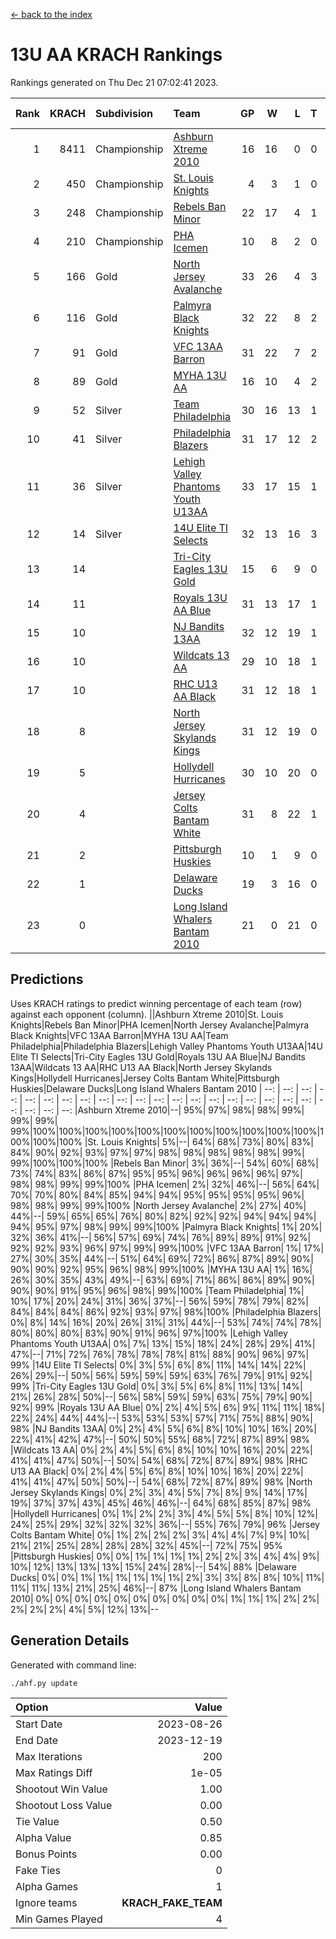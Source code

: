 [<- back to the index](readme.md)
# 13U AA KRACH Rankings
Rankings generated on Thu Dec 21 07:02:41 2023.

Rank|KRACH|Subdivision|Team|GP|W|L|T|OTW|OTL|SoS|Exp Wins|Win Diff
---:|---:|:---|:---|---:|---:|---:|---:|---:|---:|---:|---:|---:
1|8411|Championship|[Ashburn Xtreme 2010](https://gamesheetstats.com/seasons/3659/teams/140527/schedule)|16|16|0|0|0|0|95|16.8|-0.0
2|450|Championship|[St. Louis Knights](https://gamesheetstats.com/seasons/3659/teams/143323/schedule)|4|3|1|0|0|0|1703|3.8|-0.0
3|248|Championship|[Rebels Ban Minor](https://gamesheetstats.com/seasons/3659/teams/140539/schedule)|22|17|4|1|0|0|774|18.4|0.0
4|210|Championship|[PHA Icemen](https://gamesheetstats.com/seasons/3659/teams/143321/schedule)|10|8|2|0|2|0|68|8.9|0.0
5|166|Gold|[North Jersey Avalanche](https://gamesheetstats.com/seasons/3659/teams/140535/schedule)|33|26|4|3|0|0|287|28.4|0.0
6|116|Gold|[Palmyra Black Knights](https://gamesheetstats.com/seasons/3659/teams/140537/schedule)|32|22|8|2|3|0|557|23.9|0.0
7|91|Gold|[VFC 13AA Barron](https://gamesheetstats.com/seasons/3659/teams/140544/schedule)|31|22|7|2|2|2|49|23.9|0.0
8|89|Gold|[MYHA 13U AA](https://gamesheetstats.com/seasons/3659/teams/140533/schedule)|16|10|4|2|1|0|65|11.9|0.0
9|52|Silver|[Team Philadelphia](https://gamesheetstats.com/seasons/3659/teams/140542/schedule)|30|16|13|1|0|1|601|17.4|0.0
10|41|Silver|[Philadelphia Blazers](https://gamesheetstats.com/seasons/3659/teams/140538/schedule)|31|17|12|2|3|2|572|18.9|0.0
11|36|Silver|[Lehigh Valley Phantoms Youth U13AA](https://gamesheetstats.com/seasons/3659/teams/140531/schedule)|33|17|15|1|0|3|303|18.4|0.0
12|14|Silver|[14U Elite TI Selects](https://gamesheetstats.com/seasons/3659/teams/140526/schedule)|32|13|16|3|1|1|546|15.4|0.0
13|14||[Tri-City Eagles 13U Gold](https://gamesheetstats.com/seasons/3659/teams/140543/schedule)|15|6|9|0|1|2|51|6.9|0.0
14|11||[Royals 13U AA Blue](https://gamesheetstats.com/seasons/3659/teams/140541/schedule)|31|13|17|1|0|1|46|14.4|0.0
15|10||[NJ Bandits 13AA](https://gamesheetstats.com/seasons/3659/teams/140534/schedule)|32|12|19|1|2|4|311|13.4|0.0
16|10||[Wildcats 13 AA](https://gamesheetstats.com/seasons/3659/teams/140545/schedule)|29|10|18|1|0|0|52|11.4|0.0
17|10||[RHC U13 AA Black](https://gamesheetstats.com/seasons/3659/teams/140540/schedule)|31|12|18|1|1|0|47|13.4|0.0
18|8||[North Jersey Skylands Kings](https://gamesheetstats.com/seasons/3659/teams/140536/schedule)|31|12|19|0|3|1|52|12.9|0.0
19|5||[Hollydell Hurricanes](https://gamesheetstats.com/seasons/3659/teams/140529/schedule)|30|10|20|0|2|0|310|10.9|0.0
20|4||[Jersey Colts Bantam White](https://gamesheetstats.com/seasons/3659/teams/140530/schedule)|31|8|22|1|0|2|46|9.4|0.0
21|2||[Pittsburgh Huskies](https://gamesheetstats.com/seasons/3659/teams/149413/schedule)|10|1|9|0|0|1|846|1.9|0.0
22|1||[Delaware Ducks](https://gamesheetstats.com/seasons/3659/teams/140528/schedule)|19|3|16|0|0|1|29|3.9|0.0
23|0||[Long Island Whalers Bantam 2010](https://gamesheetstats.com/seasons/3659/teams/140532/schedule)|21|0|21|0|0|0|41|0.9|0.0

## Predictions
Uses KRACH ratings to predict winning percentage of each team (row) against each opponent (column).
||Ashburn Xtreme 2010|St. Louis Knights|Rebels Ban Minor|PHA Icemen|North Jersey Avalanche|Palmyra Black Knights|VFC 13AA Barron|MYHA 13U AA|Team Philadelphia|Philadelphia Blazers|Lehigh Valley Phantoms Youth U13AA|14U Elite TI Selects|Tri-City Eagles 13U Gold|Royals 13U AA Blue|NJ Bandits 13AA|Wildcats 13 AA|RHC U13 AA Black|North Jersey Skylands Kings|Hollydell Hurricanes|Jersey Colts Bantam White|Pittsburgh Huskies|Delaware Ducks|Long Island Whalers Bantam 2010
| --: | --: | --: | --: | --: | --: | --: | --: | --: | --: | --: | --: | --: | --: | --: | --: | --: | --: | --: | --: | --: | --: | --: | --: 
|Ashburn Xtreme 2010|--| 95%| 97%| 98%| 98%| 99%| 99%| 99%| 99%|100%|100%|100%|100%|100%|100%|100%|100%|100%|100%|100%|100%|100%|100%
|St. Louis Knights|  5%|--| 64%| 68%| 73%| 80%| 83%| 84%| 90%| 92%| 93%| 97%| 97%| 98%| 98%| 98%| 98%| 98%| 99%| 99%|100%|100%|100%
|Rebels Ban Minor|  3%| 36%|--| 54%| 60%| 68%| 73%| 74%| 83%| 86%| 87%| 95%| 95%| 96%| 96%| 96%| 96%| 97%| 98%| 98%| 99%| 99%|100%
|PHA Icemen|  2%| 32%| 46%|--| 56%| 64%| 70%| 70%| 80%| 84%| 85%| 94%| 94%| 95%| 95%| 95%| 95%| 96%| 98%| 98%| 99%| 99%|100%
|North Jersey Avalanche|  2%| 27%| 40%| 44%|--| 59%| 65%| 65%| 76%| 80%| 82%| 92%| 92%| 94%| 94%| 94%| 94%| 95%| 97%| 98%| 99%| 99%|100%
|Palmyra Black Knights|  1%| 20%| 32%| 36%| 41%|--| 56%| 57%| 69%| 74%| 76%| 89%| 89%| 91%| 92%| 92%| 92%| 93%| 96%| 97%| 99%| 99%|100%
|VFC 13AA Barron|  1%| 17%| 27%| 30%| 35%| 44%|--| 51%| 64%| 69%| 72%| 86%| 87%| 89%| 90%| 90%| 90%| 92%| 95%| 96%| 98%| 99%|100%
|MYHA 13U AA|  1%| 16%| 26%| 30%| 35%| 43%| 49%|--| 63%| 69%| 71%| 86%| 86%| 89%| 90%| 90%| 90%| 91%| 95%| 96%| 98%| 99%|100%
|Team Philadelphia|  1%| 10%| 17%| 20%| 24%| 31%| 36%| 37%|--| 56%| 59%| 78%| 79%| 82%| 84%| 84%| 84%| 86%| 92%| 93%| 97%| 98%|100%
|Philadelphia Blazers|  0%|  8%| 14%| 16%| 20%| 26%| 31%| 31%| 44%|--| 53%| 74%| 74%| 78%| 80%| 80%| 80%| 83%| 90%| 91%| 96%| 97%|100%
|Lehigh Valley Phantoms Youth U13AA|  0%|  7%| 13%| 15%| 18%| 24%| 28%| 29%| 41%| 47%|--| 71%| 72%| 76%| 78%| 78%| 78%| 81%| 88%| 90%| 96%| 97%| 99%
|14U Elite TI Selects|  0%|  3%|  5%|  6%|  8%| 11%| 14%| 14%| 22%| 26%| 29%|--| 50%| 56%| 59%| 59%| 59%| 63%| 76%| 79%| 91%| 92%| 99%
|Tri-City Eagles 13U Gold|  0%|  3%|  5%|  6%|  8%| 11%| 13%| 14%| 21%| 26%| 28%| 50%|--| 56%| 58%| 59%| 59%| 63%| 75%| 79%| 90%| 92%| 99%
|Royals 13U AA Blue|  0%|  2%|  4%|  5%|  6%|  9%| 11%| 11%| 18%| 22%| 24%| 44%| 44%|--| 53%| 53%| 53%| 57%| 71%| 75%| 88%| 90%| 98%
|NJ Bandits 13AA|  0%|  2%|  4%|  5%|  6%|  8%| 10%| 10%| 16%| 20%| 22%| 41%| 42%| 47%|--| 50%| 50%| 55%| 68%| 72%| 87%| 89%| 98%
|Wildcats 13 AA|  0%|  2%|  4%|  5%|  6%|  8%| 10%| 10%| 16%| 20%| 22%| 41%| 41%| 47%| 50%|--| 50%| 54%| 68%| 72%| 87%| 89%| 98%
|RHC U13 AA Black|  0%|  2%|  4%|  5%|  6%|  8%| 10%| 10%| 16%| 20%| 22%| 41%| 41%| 47%| 50%| 50%|--| 54%| 68%| 72%| 87%| 89%| 98%
|North Jersey Skylands Kings|  0%|  2%|  3%|  4%|  5%|  7%|  8%|  9%| 14%| 17%| 19%| 37%| 37%| 43%| 45%| 46%| 46%|--| 64%| 68%| 85%| 87%| 98%
|Hollydell Hurricanes|  0%|  1%|  2%|  2%|  3%|  4%|  5%|  5%|  8%| 10%| 12%| 24%| 25%| 29%| 32%| 32%| 32%| 36%|--| 55%| 76%| 79%| 96%
|Jersey Colts Bantam White|  0%|  1%|  2%|  2%|  2%|  3%|  4%|  4%|  7%|  9%| 10%| 21%| 21%| 25%| 28%| 28%| 28%| 32%| 45%|--| 72%| 75%| 95%
|Pittsburgh Huskies|  0%|  0%|  1%|  1%|  1%|  1%|  2%|  2%|  3%|  4%|  4%|  9%| 10%| 12%| 13%| 13%| 13%| 15%| 24%| 28%|--| 54%| 88%
|Delaware Ducks|  0%|  0%|  1%|  1%|  1%|  1%|  1%|  1%|  2%|  3%|  3%|  8%|  8%| 10%| 11%| 11%| 11%| 13%| 21%| 25%| 46%|--| 87%
|Long Island Whalers Bantam 2010|  0%|  0%|  0%|  0%|  0%|  0%|  0%|  0%|  0%|  0%|  1%|  1%|  1%|  2%|  2%|  2%|  2%|  2%|  4%|  5%| 12%| 13%|--

## Generation Details

Generated with command line:
```
./ahf.py update
```

| Option | Value |
| :----- | ----: |
| Start Date | 2023-08-26 |
| End Date | 2023-12-19 |
| Max Iterations | 200 |
| Max Ratings Diff | 1e-05 |
| Shootout Win Value | 1.00 |
| Shootout Loss Value | 0.00 |
| Tie Value | 0.50 |
| Alpha Value | 0.85 |
| Bonus Points | 0.00 |
| Fake Ties | 0 |
| Alpha Games | 1 |
| Ignore teams | __KRACH_FAKE_TEAM__ |
| Min Games Played | 4 |


